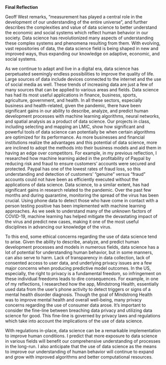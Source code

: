 **Final Reflection**

Geoff West remarks, “measurement has played a central role in the development of our understanding of the entire universe”, and further describes the complexities and value of data science to better understand the economic and social systems which reflect human behavior in our society. Data science has revolutionized many aspects of understanding these complex systems and phenomena resulting from them. With evolving, vast repositories of data, the data science field is being shaped in new and improved ways, thus expanding our knowledge on adaptive, economic, and social systems. 

As we continue to adapt and live in a digital era, data science has perpetuated seemingly endless possibilities to improve the quality of life. Large sources of data include devices connected to the internet and the use of social media as well. These trends of increasing data are just a few of many sources that can be applied to various areas and fields. Data science has had its most useful applications in finance, business, sports, agriculture, government, and health. In all these sectors, especially business and health-related, given the pandemic, there have been significant gains in our ability to describe, analyze, and predict human development processes with machine learning algorithms, neural networks, and spatial analysis as a product of data science. Our projects in class, including selecting and mapping an LMIC, show how significant and powerful tools of data science can potentially be when certain algorithms are optimized for its performance. As more businesses and financial institutions realize the advantages and this potential of data science, more are inclined to adopt the methods into their business models and aid them in having an edge over competitors. For example, in my previous reflection, I researched how machine learning aided in the profitability of Paypal by reducing risk and fraud to ensure customers’ accounts were secured and protected. Paypal has one of the lowest rates of fraud loss, so this understanding and detection of customers’ “genuine” versus “fraud” accounts could not have been as efficiently executed without the applications of data science. Data science, to a similar extent, has had significant gains in research related to the pandemic. Over the past few months and during quarantine, monitoring the spread of the virus has been crucial. Using phone data to detect those who have come in contact with a person testing positive has been implemented with machine learning approaches. As we seek to understand many of the unknown factors of COVID-19, machine learning has helped mitigate the devastating impact of the virus and predict new cases, making it one of the most useful disciplines in advancing our knowledge of the virus. 

To this end, some ethical concerns regarding the use of data science tend to arise. Given the ability to describe, analyze, and predict human development processes and models in numerous fields, data science has a lot of potential for understanding human behavior, but in some manners, can also serve to harm. Lack of transparency in data collection, lack of consented access to user data, and underlying privacy issues are a few major concerns when producing predictive model outcomes. In the US, especially, the right to privacy is a fundamental freedom, so infringement on these individual freedoms leads to dire consequences. For example, in one of my reflections, I researched how the app, Mindstrong Health, essentially used data from the user’s phone activity to detect triggers or signs of a mental health disorder diagnosis. Though the goal of Mindstrong Health was to improve mental health and overall well-being, many privacy concerns regarding the use of consumer data arose. It’s important to consider the fine-line between breaching data privacy and utilizing data science for good. This fine-line is governed by privacy laws and regulations which take into account the implications of the use of data science. 

With regulations in-place, data science can be a remarkable implementation to improve human conditions. I predict that more exposure to data science in various fields will benefit our comprehensive understanding of processes in the long-run. I also anticipate that the use of data science as the means to improve our understanding of human behavior will continue to expand and grow with improved algorithms and better computational resources.
